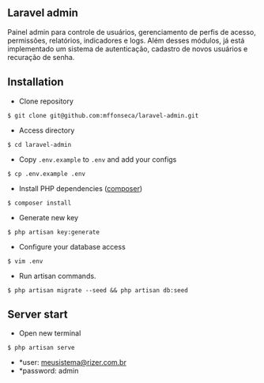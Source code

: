 ## Laravel admin

Painel admin para controle de usuários, gerenciamento de perfis de acesso, permissões, relatórios, indicadores e logs.
Além desses módulos, já está implementado um sistema de autenticação, cadastro de novos usuários e recuração de senha.

## Installation

- Clone repository
```
$ git clone git@github.com:mffonseca/laravel-admin.git
```

- Access directory
```
$ cd laravel-admin
```

- Copy `.env.example` to `.env` and add your configs
```
$ cp .env.example .env
```

- Install PHP dependencies ([composer](http://getcomposer.org))
```
$ composer install
```

- Generate new key
```
$ php artisan key:generate
```

- Configure your database access
```
$ vim .env
```

- Run artisan commands.
```
$ php artisan migrate --seed && php artisan db:seed
```

## Server start

- Open new terminal
```
$ php artisan serve
```

- *user: meusistema@rizer.com.br
- *password: admin